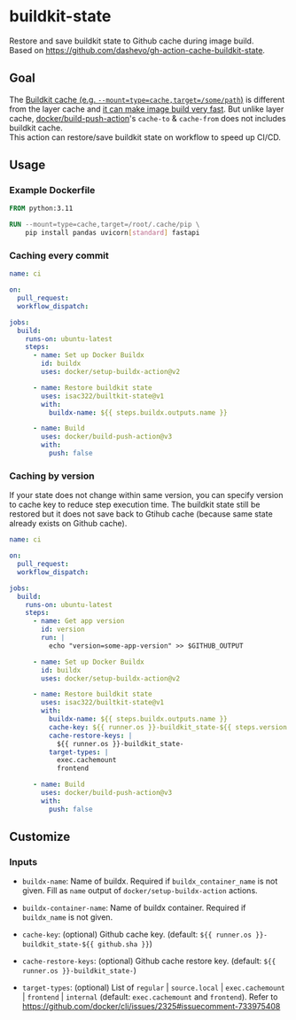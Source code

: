 # buildkit-state

Restore and save buildkit state to Github cache during image build.  
Based on https://github.com/dashevo/gh-action-cache-buildkit-state.

## Goal

The [Buildkit cache (e.g. `--mount=type=cache,target=/some/path`)](https://docs.docker.com/engine/reference/builder/#run---mounttypecache) is different from the layer cache and [it can make image build very fast](https://vsupalov.com/buildkit-cache-mount-dockerfile/). But unlike layer cache, [docker/build-push-action](https://github.com/docker/build-push-action)'s `cache-to` & `cache-from` does not includes buildkit cache.  
This action can restore/save buildkit state on workflow to speed up CI/CD.

## Usage

### Example Dockerfile

```dockerfile
FROM python:3.11

RUN --mount=type=cache,target=/root/.cache/pip \
    pip install pandas uvicorn[standard] fastapi
```

### Caching every commit

```yaml
name: ci

on:
  pull_request:
  workflow_dispatch:

jobs:
  build:
    runs-on: ubuntu-latest
    steps:
      - name: Set up Docker Buildx
        id: buildx
        uses: docker/setup-buildx-action@v2

      - name: Restore buildkit state
        uses: isac322/builtkit-state@v1
        with:
          buildx-name: ${{ steps.buildx.outputs.name }}

      - name: Build
        uses: docker/build-push-action@v3
        with:
          push: false
```

### Caching by version

If your state does not change within same version, you can specify version to cache key to reduce step execution time.
The buildkit state still be restored but it does not save back to Gtihub cache (because same state already exists on Github cache).

```yaml
name: ci

on:
  pull_request:
  workflow_dispatch:

jobs:
  build:
    runs-on: ubuntu-latest
    steps:
      - name: Get app version
        id: version
        run: |
          echo "version=some-app-version" >> $GITHUB_OUTPUT

      - name: Set up Docker Buildx
        id: buildx
        uses: docker/setup-buildx-action@v2

      - name: Restore buildkit state
        uses: isac322/builtkit-state@v1
        with:
          buildx-name: ${{ steps.buildx.outputs.name }}
          cache-key: ${{ runner.os }}-buildkit_state-${{ steps.version.outputs.version }}
          cache-restore-keys: |
            ${{ runner.os }}-buildkit_state-
          target-types: |
            exec.cachemount
            frontend

      - name: Build
        uses: docker/build-push-action@v3
        with:
          push: false
```

## Customize

### Inputs

- `buildx-name`: Name of buildx. Required if `buildx_container_name` is not given.
  Fill as `name` output of `docker/setup-buildx-action` actions.
- `buildx-container-name`: Name of buildx container. Required if `buildx_name` is not given.

- `cache-key`: (optional) Github cache key. (default: `${{ runner.os }}-buildkit_state-${{ github.sha }}`)
- `cache-restore-keys`: (optional) Github cache restore key. (default: `${{ runner.os }}-buildkit_state-`)
- `target-types`: (optional) List of `regular` | `source.local` | `exec.cachemount` | `frontend` | `internal` (default: `exec.cachemount` and `frontend`). Refer to https://github.com/docker/cli/issues/2325#issuecomment-733975408
